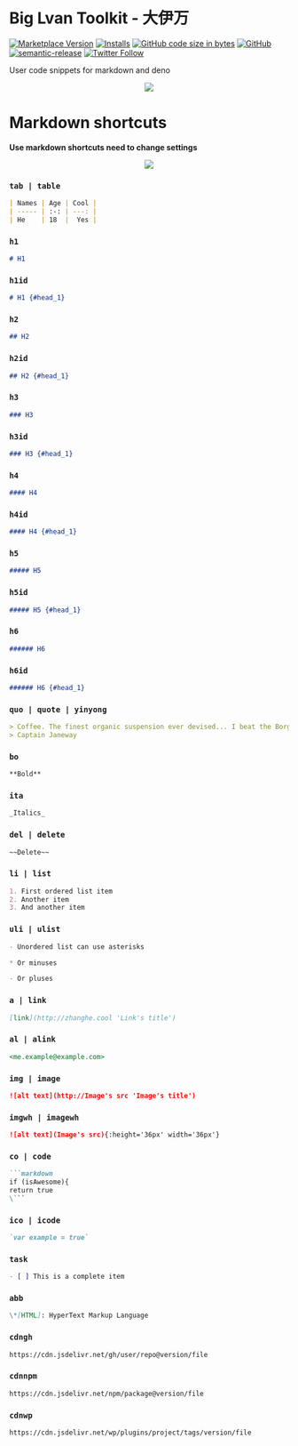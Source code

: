 # Big Lvan Toolkit - 大伊万

[![Marketplace Version](https://vsmarketplacebadge.apphb.com/version/zhanghe.biglvan.svg)](https://marketplace.visualstudio.com/items?itemName=zhanghe.biglvan) [![Installs](https://vsmarketplacebadge.apphb.com/installs/zhanghe.biglvan.svg)](https://marketplace.visualstudio.com/items?itemName=zhanghe.biglvan) [![GitHub code size in bytes](https://img.shields.io/github/languages/code-size/zhanghecool/biglvan.svg)](https://github.com/zhanghecool/biglvan)
[![GitHub](https://img.shields.io/github/license/zhanghecool/biglvan.svg)](https://github.com/zhanghecool/biglvan) [![semantic-release](https://img.shields.io/badge/%20%20%F0%9F%93%A6%F0%9F%9A%80-semantic--release-e10079.svg)](https://github.com/semantic-release/semantic-release) [![Twitter Follow](https://img.shields.io/twitter/follow/zhanghecool.svg?style=social)](https://twitter.com/zhanghecool)

User code snippets for markdown and deno

<div align="center"><a href="https://zhanghe.cool" alt="Big lvan"><img src="https://cdn.jsdelivr.net/gh/zhanghecool/assets/images/gif/zhanghecool.gif" width="auto" /></a></div>

# Markdown shortcuts

**Use markdown shortcuts need to change settings**

<div align="center"><a href="https://zhanghe.cool" alt="Big lvan"><img src="https://cdn.jsdelivr.net/gh/zhanghecool/assets/images/gif/zhanghecool.gif" width="auto" /></a></div>

### `tab | table`

```markdown
| Names | Age | Cool |
| ----- | :-: | ---: |
| He    | 18  |  Yes |
```

### `h1`

```markdown
# H1
```

### `h1id`

```markdown
# H1 {#head_1}
```

### `h2`

```markdown
## H2
```

### `h2id`

```markdown
## H2 {#head_1}
```

### `h3`

```markdown
### H3
```

### `h3id`

```markdown
### H3 {#head_1}
```

### `h4`

```markdown
#### H4
```

### `h4id`

```markdown
#### H4 {#head_1}
```

### `h5`

```markdown
##### H5
```

### `h5id`

```markdown
##### H5 {#head_1}
```

### `h6`

```markdown
###### H6
```

### `h6id`

```markdown
###### H6 {#head_1}
```

### `quo | quote | yinyong`

```markdown
> Coffee. The finest organic suspension ever devised... I beat the Borg with it.
> Captain Janeway
```

### `bo`

```markdown
**Bold**
```

### `ita`

```markdown
_Italics_
```

### `del | delete`

```markdown
~~Delete~~
```

### `li | list`

```markdown
1. First ordered list item
2. Another item
3. And another item
```

### `uli | ulist`

```markdown
- Unordered list can use asterisks

* Or minuses

- Or pluses
```

### `a | link`

```markdown
[link](http://zhanghe.cool 'Link's title')
```

### `al | alink`

```markdown
<me.example@example.com>
```

### `img | image`

```markdown
![alt text](http://Image's src 'Image's title')
```

### `imgwh | imagewh`

```markdown
![alt text](Image's src){:height='36px' width='36px'}
```

### `co | code`

```markdown
```markdown
if (isAwesome){
return true
\```
```

### `ico | icode`

```markdown
`var example = true`
```

### `task`

```markdown
- [ ] This is a complete item
```

### `abb`

```markdown
\*[HTML]: HyperText Markup Language
```

### `cdngh`

```markdown
https://cdn.jsdelivr.net/gh/user/repo@version/file
```

### `cdnnpm`

```markdown
https://cdn.jsdelivr.net/npm/package@version/file
```

### `cdnwp`

```markdown
https://cdn.jsdelivr.net/wp/plugins/project/tags/version/file
```
